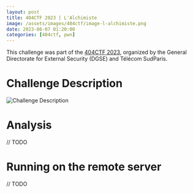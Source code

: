 ```yaml
---
layout: post
title: 404CTF 2023 | L'Alchimiste
image: /assets/images/404ctf/image-l-alchimiste.png
date: 2023-06-07 01:20:00
categories: [404ctf, pwn]
---
```


This challenge was part of the [404CTF 2023](https://www.404ctf.fr/), organized by the General Directorate for External Security (DGSE) and Télécom SudParis.

# Challenge Description

![Challenge Description]({{site.baseurl}}/assets/images/404ctf/description-l-alchimiste.png)

# Analysis

// TODO

# Running on the remote server

// TODO